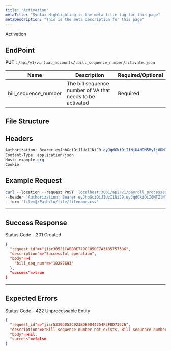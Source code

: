 ```yaml
---
title: "Activation"
metaTitle: "Syntax Highlighting is the meta title tag for this page"
metaDescription: "This is the meta description for this page"
---
```


Activation

## EndPoint
**PUT** : `/api/v1/virtual_accounts/:bill_sequence_number/activate.json`

Name                                   | Description                                 | Required/Optional
-------------------------------------- | ------------------------------------------- | ------------------------
bill_sequence_number | The bill sequence number of VA that needs to be activated      | Required

## File Structure


## Headers
```powershell
Authorization: Bearer eyJhbGciOiJIUzI1NiJ9.eyJqdGkiOiI1NjU4NDM5My1jODM1LTQ4N2MtOTI3MS1mMmVkOWZiZDJhYTAiLCJzdWIiOiI5Iiwic2NwIjoiYWNjb3VudCIsImF1ZCI6bnVsbCwiaWF0IjoxNTkwOTE5MDk4LCJleHAiOjE1OTA5MTkzOTh9.5ibcQqGhu-_Jdn7KObfPY_0H3wLh3GXTVfMAceJO98w
Content-Type: application/json
Host: example.org
Cookie:
```
## Example Request

```powershell
curl --location --request POST 'localhost:3001/api/v1/payroll_processes.json' \
--header 'Authorization: Bearer eyJhbGciOiJIUzI1NiJ9.eyJqdGkiOiI0MTZlNTk0NC01OWZmLTRkNjItOTQ4Ni0yMzgxODE4ZTkzMzUiLCJzdWIiOiI0Iiwic2NwIjoiYWNjb3VudCIsImF1ZCI6bnVsbCwiaWF0IjoxNTk1MjUwNjgyLCJleHAWEEDF1OTUyNTA5ODJ9.W_n4Iks62McaYt1KNhBHxkopcq2eGmivtVoVAosTvOk' \
--form 'file=@/Path/to/file/filename.csv'
```

--------------------------------------------------------------------------------

## Success Response

Status Code - 201 Created

```json
{
  "request_id"=>"jisr30521CABB0E779CC85DE7A3A35757386",
  "description"=>"Successful operation",
  "body"=>{
    "bill_seq_num"=>"10287693"
  },
  "success"=>true
}
```

--------------------------------------------------------------------------------

## Expected Errors
Status Code - 422 Unprocessable Entity

```json
{
  "request_id"=>"jisr5330D053C923BD80044254F3F8D73626",
  "description"=>"Bill sequence number not exists, Bill sequence number must exists, use a valid one.",
  "body"=>nil,
  "success"=>false
}
```